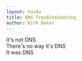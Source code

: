 ```yaml
---
layout: haiku
title: DNS Troubleshooting
author: Kirk Bater
---
```


It's not DNS<br> 
There's no way it's DNS<br>
It was DNS<br>

